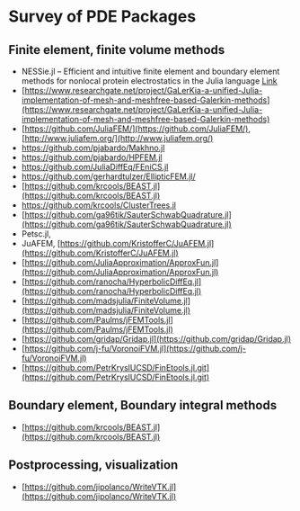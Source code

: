 # Survey of PDE Packages

## Finite element, finite volume methods

- NESSie.jl – Efficient and intuitive finite element and boundary element methods for nonlocal protein electrostatics in the Julia language [Link](https://www.sciencedirect.com/science/article/pii/S187775031730738X)
- [https://www.researchgate.net/project/GaLerKia-a-unified-Julia-implementation-of-mesh-and-meshfree-based-Galerkin-methods](https://www.researchgate.net/project/GaLerKia-a-unified-Julia-implementation-of-mesh-and-meshfree-based-Galerkin-methods)
- [https://github.com/JuliaFEM/](https://github.com/JuliaFEM/), [http://www.juliafem.org/](http://www.juliafem.org/)
- https://github.com/pjabardo/Makhno.jl
- https://github.com/pjabardo/HPFEM.jl
- https://github.com/JuliaDiffEq/FEniCS.jl
- https://github.com/gerhardtulzer/EllipticFEM.jl/
- [https://github.com/krcools/BEAST.jl](https://github.com/krcools/BEAST.jl)
- https://github.com/krcools/ClusterTrees.jl
- [https://github.com/ga96tik/SauterSchwabQuadrature.jl](https://github.com/ga96tik/SauterSchwabQuadrature.jl)
- Petsc.jl,
- JuAFEM, [https://github.com/KristofferC/JuAFEM.jl](https://github.com/KristofferC/JuAFEM.jl)
- [https://github.com/JuliaApproximation/ApproxFun.jl](https://github.com/JuliaApproximation/ApproxFun.jl)
- [https://github.com/ranocha/HyperbolicDiffEq.jl](https://github.com/ranocha/HyperbolicDiffEq.jl) 
- [https://github.com/madsjulia/FiniteVolume.jl](https://github.com/madsjulia/FiniteVolume.jl)
- [https://github.com/Paulms/jFEMTools.jl](https://github.com/Paulms/jFEMTools.jl)
- [https://github.com/gridap/Gridap.jl](https://github.com/gridap/Gridap.jl)
- [https://github.com/j-fu/VoronoiFVM.jl](https://github.com/j-fu/VoronoiFVM.jl)
- [https://github.com/PetrKryslUCSD/FinEtools.jl.git](https://github.com/PetrKryslUCSD/FinEtools.jl.git)

## Boundary element, Boundary integral methods

- [https://github.com/krcools/BEAST.jl](https://github.com/krcools/BEAST.jl)

## Postprocessing, visualization

- [https://github.com/jipolanco/WriteVTK.jl](https://github.com/jipolanco/WriteVTK.jl)

